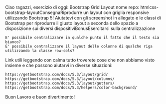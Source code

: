 Ciao ragazzi,
esercizio di oggi: Bootstrap Grid Layout
nome repo: htmlcss-bootstrap-layoutConsegnaRiprodurre un layout con griglia responsive utilizzando Bootstrap 5! Aiutatevi con gli screenshot in allegato e le classi di Bootstrap per riprodurre il giusto layout a seconda dello spazio a disposizione sui diversi dispositiviBonusEsercitarsi sulla centralizzazione

    E' possibile centralizzare in qualche punto il fatto che il testo sia bianco?
    E' possibile centralizzare il layout delle colonne di qualche riga utilizzando la classe row-cols?

Link utili leggendo con calma tutto troverete cose che non abbiamo visto insieme e che possono aiutarvi in diverse situazioni:

    https://getbootstrap.com/docs/5.3/layout/grid/
    https://getbootstrap.com/docs/5.3/layout/columns/
    https://getbootstrap.com/docs/5.3/layout/gutters/
    https://getbootstrap.com/docs/5.3/helpers/color-background/

Buon Lavoro e buon divertimento!
